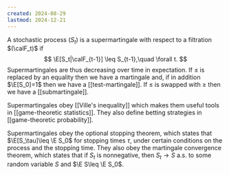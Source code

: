 ```yaml
---
created: 2024-08-29
lastmod: 2024-12-21
---
```


A stochastic process $(S_t)$ is a supermartingale with respect to a filtration $(\calF_t)$ if
$$
\E[S_t|\calF_{t-1}] \leq S_{t-1},\quad \forall t.
$$
Supermartingales are thus decreasing over time in expectation. If $\leq$ is replaced by an equality then we have a martingale and, if in addition $\E[S_0]=1$ then we have a [[test-martingale]]. If $\leq$ is swapped with $\geq$ then we have a [[submartingale]]. 

Supermartingales obey [[Ville's inequality]] which makes them useful tools in [[game-theoretic statistics]]. They also define betting strategies in [[game-theoretic probability]]. 

Supermartingales obey the optional stopping theorem, which states that $\E[S_\tau]\leq \E S_0$ for stopping times $\tau$, under certain conditions on the process and the stopping time. They also obey the martingale convergence theorem, which states that if $S_t$ is nonnegative, then $S_t\to S$ a.s. to some random variable $S$ and $\E S\leq \E S_0$. 
